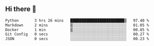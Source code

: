 ## Hi there 👋

<!--START_SECTION:waka-->

```txt
Python       3 hrs 26 mins   ████████████████████████▒   97.40 %
Markdown     2 mins          ▒░░░░░░░░░░░░░░░░░░░░░░░░   01.05 %
Docker       1 min           ▒░░░░░░░░░░░░░░░░░░░░░░░░   00.85 %
Git Config   0 secs          ░░░░░░░░░░░░░░░░░░░░░░░░░   00.27 %
JSON         0 secs          ░░░░░░░░░░░░░░░░░░░░░░░░░   00.23 %
```

<!--END_SECTION:waka-->
